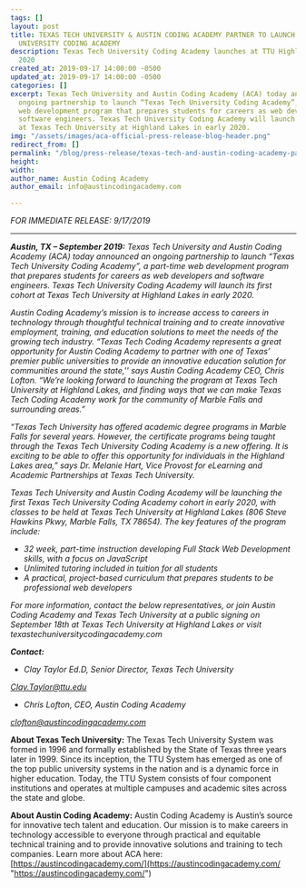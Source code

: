 ```yaml
---
tags: []
layout: post
title: TEXAS TECH UNIVERSITY & AUSTIN CODING ACADEMY PARTNER TO LAUNCH TEXAS TECH
  UNIVERSITY CODING ACADEMY
description: Texas Tech University Coding Academy launches at TTU Highland Lakes in
  2020
created_at: 2019-09-17 14:00:00 -0500
updated_at: 2019-09-17 14:00:00 -0500
categories: []
excerpt: Texas Tech University and Austin Coding Academy (ACA) today announced an
  ongoing partnership to launch “Texas Tech University Coding Academy”, a part-time
  web development program that prepares students for careers as web developers and
  software engineers. Texas Tech University Coding Academy will launch its first cohort
  at Texas Tech University at Highland Lakes in early 2020.
img: "/assets/images/aca-official-press-release-blog-header.png"
redirect_from: []
permalink: "/blog/press-release/texas-tech-and-austin-coding-academy-partner-to-launch-texas-tech-university-coding-academy/"
height: 
width: 
author_name: Austin Coding Academy
author_email: info@austincodingacademy.com

---
```

_FOR IMMEDIATE RELEASE: 9/17/2019_

***

**_Austin, TX – September 2019:_** _Texas Tech University and Austin Coding Academy (ACA) today announced an ongoing partnership to launch “Texas Tech University Coding Academy”, a part-time web development program that prepares students for careers as web developers and software engineers. Texas Tech University Coding Academy will launch its first cohort at Texas Tech University at Highland Lakes in early 2020._

_Austin Coding Academy’s mission is to increase access to careers in technology through thoughtful technical training and to create innovative employment, training, and education solutions to meet the needs of the growing tech industry. “Texas Tech Coding Academy represents a great opportunity for Austin Coding Academy to partner with one of Texas’ premier public universities to provide an innovative education solution for communities around the state,'' says Austin Coding Academy CEO, Chris Lofton. “We’re looking forward to launching the program at Texas Tech University at Highland Lakes, and finding ways that we can make Texas Tech Coding Academy work for the community of Marble Falls and surrounding areas.”_

_“Texas Tech University has offered academic degree programs in Marble Falls for several years. However, the certificate programs being taught through the Texas Tech University Coding Academy is a new offering. It is exciting to be able to offer this opportunity for individuals in the Highland Lakes area,” says Dr. Melanie Hart, Vice Provost for eLearning and Academic Partnerships at Texas Tech University._

_Texas Tech University and Austin Coding Academy will be launching the first Texas Tech University Coding Academy cohort in early 2020, with classes to be held at Texas Tech University at Highland Lakes (806 Steve Hawkins Pkwy, Marble Falls, TX 78654). The key features of the program include:_

* _32 week, part-time instruction developing Full Stack Web Development skills, with a focus on JavaScript_
* _Unlimited tutoring included in tuition for all students_
* _A practical, project-based curriculum that prepares students to be professional web developers_

_For more information, contact the below representatives, or join Austin Coding Academy and Texas Tech University at a public signing on September 18th at Texas Tech University at Highland Lakes or visit texastechuniversitycodingacademy.com_

**_Contact:_**

* _Clay Taylor Ed.D, Senior Director, Texas Tech University_

[_Clay.Taylor@ttu.edu_](mailto:Clay.Taylor@ttu.edu)

* _Chris Lofton, CEO, Austin Coding Academy_

[_clofton@austincodingacademy.com_](mailto:clofton@austincodingacademy.com)

**About Texas Tech University:** The Texas Tech University System was formed in 1996 and formally established by the State of Texas three years later in 1999. Since its inception, the TTU System has emerged as one of the top public university systems in the nation and is a dynamic force in higher education. Today, the TTU System consists of four component institutions and operates at multiple campuses and academic sites across the state and globe.

**About Austin Coding Academy:** Austin Coding Academy is Austin’s source for innovative tech talent and education. Our mission is to make careers in technology accessible to everyone through practical and equitable technical training and to provide innovative solutions and training to tech companies. Learn more about ACA here: [https://austincodingacademy.com/](https://austincodingacademy.com/ "https://austincodingacademy.com/")